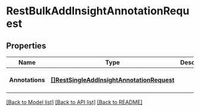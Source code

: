 # RestBulkAddInsightAnnotationRequest

## Properties
Name | Type | Description | Notes
------------ | ------------- | ------------- | -------------
**Annotations** | [**[]RestSingleAddInsightAnnotationRequest**](RestSingleAddInsightAnnotationRequest.md) |  | [optional] [default to null]

[[Back to Model list]](../README.md#documentation-for-models) [[Back to API list]](../README.md#documentation-for-api-endpoints) [[Back to README]](../README.md)

